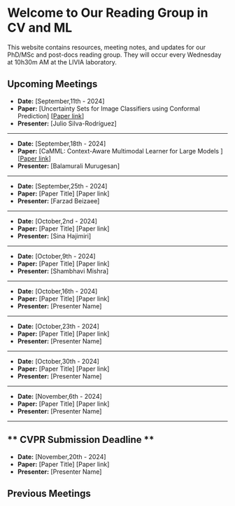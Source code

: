 # Welcome to Our Reading Group in CV and ML

This website contains resources, meeting notes, and updates for our PhD/MSc and post-docs reading group. They will occur every Wednesday at 10h30m AM at the LIVIA laboratory.

## Upcoming Meetings

- **Date:** [September,11th - 2024]
- **Paper:** [Uncertainty Sets for Image Classifiers using Conformal Prediction] [[Paper link](https://arxiv.org/abs/2009.14193)]
- **Presenter:** [Julio Silva-Rodríguez]
----------------------------------
- **Date:** [September,18th - 2024]
- **Paper:** [CaMML: Context-Aware Multimodal Learner for Large Models
] [[Paper link](https://arxiv.org/abs/2401.03149)]
- **Presenter:** [Balamurali Murugesan]
----------------------------------
- **Date:** [September,25th - 2024]
- **Paper:** [Paper Title] [Paper link]
- **Presenter:** [Farzad Beizaee]
----------------------------------
- **Date:** [October,2nd - 2024]
- **Paper:** [Paper Title] [Paper link]
- **Presenter:** [Sina Hajimiri]
----------------------------------
- **Date:** [October,9th - 2024]
- **Paper:** [Paper Title] [Paper link]
- **Presenter:** [Shambhavi Mishra]
----------------------------------
- **Date:** [October,16th - 2024]
- **Paper:** [Paper Title] [Paper link]
- **Presenter:** [Presenter Name]
----------------------------------
- **Date:** [October,23th - 2024]
- **Paper:** [Paper Title] [Paper link]
- **Presenter:** [Presenter Name]
----------------------------------
- **Date:** [October,30th - 2024]
- **Paper:** [Paper Title] [Paper link]
- **Presenter:** [Presenter Name]
 ---------------------------------- 
- **Date:** [November,6th - 2024]
- **Paper:** [Paper Title] [Paper link]
- **Presenter:** [Presenter Name]
----------------------------------
** CVPR Submission Deadline **
----------------------------------
- **Date:** [November,20th - 2024]
- **Paper:** [Paper Title] [Paper link]
- **Presenter:** [Presenter Name]

## Previous Meetings

